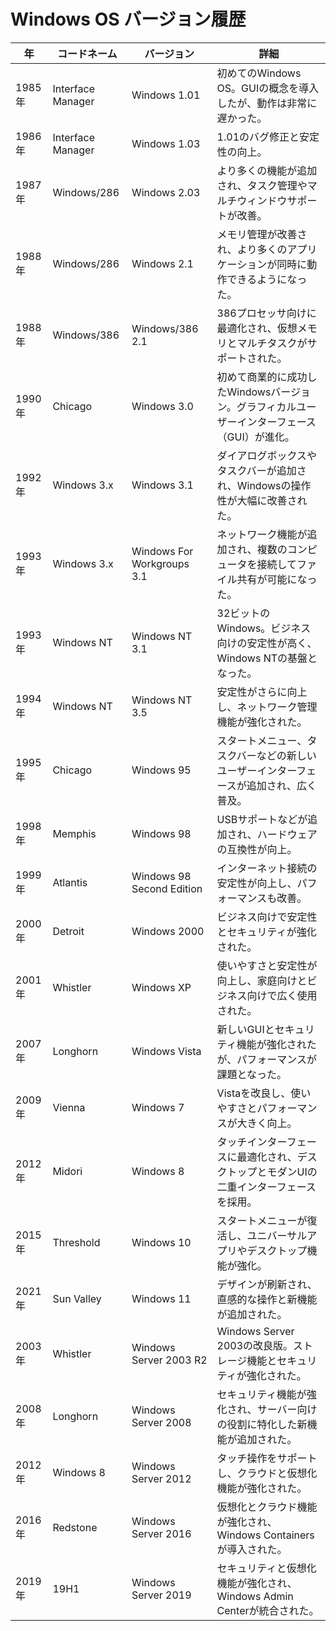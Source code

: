 <!DOCTYPE html>
<html lang="ja">
<head>
  <meta charset="UTF-8">
  <meta name="viewport" content="width=device-width, initial-scale=1.0">
  <h1>Windows OS バージョン履歴</h1>

  <table>
    <thead>
      <tr>
        <th>年</th>
        <th>コードネーム</th>
        <th>バージョン</th>
        <th>詳細</th>
      </tr>
    </thead>
    <tbody>
      <tr>
        <td>1985年</td>
        <td>Interface Manager</td>
        <td>Windows 1.01</td>
        <td>初めてのWindows OS。GUIの概念を導入したが、動作は非常に遅かった。</td>
      </tr>
      <tr>
        <td>1986年</td>
        <td>Interface Manager</td>
        <td>Windows 1.03</td>
        <td>1.01のバグ修正と安定性の向上。</td>
      </tr>
      <tr>
        <td>1987年</td>
        <td>Windows/286</td>
        <td>Windows 2.03</td>
        <td>より多くの機能が追加され、タスク管理やマルチウィンドウサポートが改善。</td>
      </tr>
      <tr>
        <td>1988年</td>
        <td>Windows/286</td>
        <td>Windows 2.1</td>
        <td>メモリ管理が改善され、より多くのアプリケーションが同時に動作できるようになった。</td>
      </tr>
      <tr>
        <td>1988年</td>
        <td>Windows/386</td>
        <td>Windows/386 2.1</td>
        <td>386プロセッサ向けに最適化され、仮想メモリとマルチタスクがサポートされた。</td>
      </tr>
      <tr>
        <td>1990年</td>
        <td>Chicago</td>
        <td>Windows 3.0</td>
        <td>初めて商業的に成功したWindowsバージョン。グラフィカルユーザーインターフェース（GUI）が進化。</td>
      </tr>
      <tr>
        <td>1992年</td>
        <td>Windows 3.x</td>
        <td>Windows 3.1</td>
        <td>ダイアログボックスやタスクバーが追加され、Windowsの操作性が大幅に改善された。</td>
      </tr>
      <tr>
        <td>1993年</td>
        <td>Windows 3.x</td>
        <td>Windows For Workgroups 3.1</td>
        <td>ネットワーク機能が追加され、複数のコンピュータを接続してファイル共有が可能になった。</td>
      </tr>
      <tr>
        <td>1993年</td>
        <td>Windows NT</td>
        <td>Windows NT 3.1</td>
        <td>32ビットのWindows。ビジネス向けの安定性が高く、Windows NTの基盤となった。</td>
      </tr>
      <tr>
        <td>1994年</td>
        <td>Windows NT</td>
        <td>Windows NT 3.5</td>
        <td>安定性がさらに向上し、ネットワーク管理機能が強化された。</td>
      </tr>
      <tr>
        <td>1995年</td>
        <td>Chicago</td>
        <td>Windows 95</td>
        <td>スタートメニュー、タスクバーなどの新しいユーザーインターフェースが追加され、広く普及。</td>
      </tr>
      <tr>
        <td>1998年</td>
        <td>Memphis</td>
        <td>Windows 98</td>
        <td>USBサポートなどが追加され、ハードウェアの互換性が向上。</td>
      </tr>
      <tr>
        <td>1999年</td>
        <td>Atlantis</td>
        <td>Windows 98 Second Edition</td>
        <td>インターネット接続の安定性が向上し、パフォーマンスも改善。</td>
      </tr>
      <tr>
        <td>2000年</td>
        <td>Detroit</td>
        <td>Windows 2000</td>
        <td>ビジネス向けで安定性とセキュリティが強化された。</td>
      </tr>
      <tr>
        <td>2001年</td>
        <td>Whistler</td>
        <td>Windows XP</td>
        <td>使いやすさと安定性が向上し、家庭向けとビジネス向けで広く使用された。</td>
      </tr>
      <tr>
        <td>2007年</td>
        <td>Longhorn</td>
        <td>Windows Vista</td>
        <td>新しいGUIとセキュリティ機能が強化されたが、パフォーマンスが課題となった。</td>
      </tr>
      <tr>
        <td>2009年</td>
        <td>Vienna</td>
        <td>Windows 7</td>
        <td>Vistaを改良し、使いやすさとパフォーマンスが大きく向上。</td>
      </tr>
      <tr>
        <td>2012年</td>
        <td>Midori</td>
        <td>Windows 8</td>
        <td>タッチインターフェースに最適化され、デスクトップとモダンUIの二重インターフェースを採用。</td>
      </tr>
      <tr>
        <td>2015年</td>
        <td>Threshold</td>
        <td>Windows 10</td>
        <td>スタートメニューが復活し、ユニバーサルアプリやデスクトップ機能が強化。</td>
      </tr>
      <tr>
        <td>2021年</td>
        <td>Sun Valley</td>
        <td>Windows 11</td>
        <td>デザインが刷新され、直感的な操作と新機能が追加された。</td>
      </tr>
      <tr>
        <td>2003年</td>
        <td>Whistler</td>
        <td>Windows Server 2003 R2</td>
        <td>Windows Server 2003の改良版。ストレージ機能とセキュリティが強化された。</td>
      </tr>
      <tr>
        <td>2008年</td>
        <td>Longhorn</td>
        <td>Windows Server 2008</td>
        <td>セキュリティ機能が強化され、サーバー向けの役割に特化した新機能が追加された。</td>
      </tr>
      <tr>
        <td>2012年</td>
        <td>Windows 8</td>
        <td>Windows Server 2012</td>
        <td>タッチ操作をサポートし、クラウドと仮想化機能が強化された。</td>
      </tr>
      <tr>
        <td>2016年</td>
        <td>Redstone</td>
        <td>Windows Server 2016</td>
        <td>仮想化とクラウド機能が強化され、Windows Containersが導入された。</td>
      </tr>
      <tr>
        <td>2019年</td>
        <td>19H1</td>
        <td>Windows Server 2019</td>
        <td>セキュリティと仮想化機能が強化され、Windows Admin Centerが統合された。</td>
      </tr>
    </tbody>
  </table>

</body>
</html>
